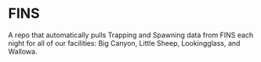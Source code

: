 # FINS
A repo that automatically pulls Trapping and Spawning data from FINS each night for all of our facilities: Big Canyon, Little Sheep, Lookingglass, and Wallowa.
